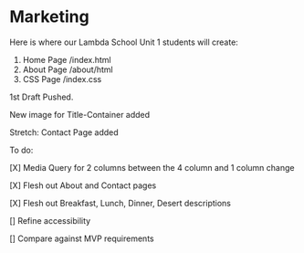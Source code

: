 # Marketing

Here is where our Lambda School Unit 1 students will create:

1) Home Page /index.html
2) About Page /about/html
3) CSS Page /index.css


1st Draft Pushed.

New image for Title-Container added 

Stretch: Contact Page added

To do: 

[X] Media Query for 2 columns between the 4 column and 1 column change 

[X] Flesh out About and Contact pages

[X] Flesh out Breakfast, Lunch, Dinner, Desert descriptions

[] Refine accessibility 

[] Compare against MVP requirements
